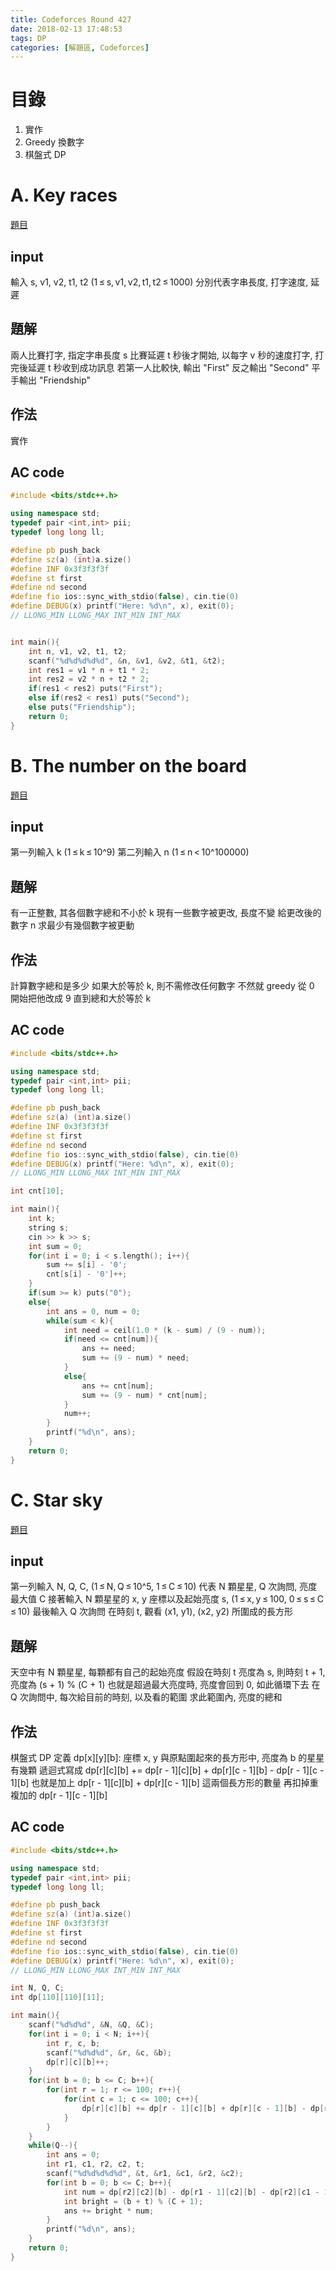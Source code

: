 ```yaml
---
title: Codeforces Round 427
date: 2018-02-13 17:48:53
tags: DP
categories: [解題區, Codeforces]
---
```

目錄
===
1. 實作
2. Greedy 換數字
3. 棋盤式 DP

# A. Key races
[題目](http://codeforces.com/contest/835/problem/A)

## input
輸入 s, v1, v2, t1, t2 (1 ≤ s, v1, v2, t1, t2 ≤ 1000)
分別代表字串長度, 打字速度, 延遲

## 題解
兩人比賽打字, 指定字串長度 s
比賽延遲 t 秒後才開始, 以每字 v 秒的速度打字, 打完後延遲 t 秒收到成功訊息
若第一人比較快, 輸出 "First"
反之輸出 "Second"
平手輸出 "Friendship"

## 作法
實作

## AC code
```cpp
#include <bits/stdc++.h>

using namespace std;
typedef pair <int,int> pii;
typedef long long ll;

#define pb push_back
#define sz(a) (int)a.size()
#define INF 0x3f3f3f3f
#define st first
#define nd second
#define fio ios::sync_with_stdio(false), cin.tie(0)
#define DEBUG(x) printf("Here: %d\n", x), exit(0);
// LLONG_MIN LLONG_MAX INT_MIN INT_MAX


int main(){
    int n, v1, v2, t1, t2;
    scanf("%d%d%d%d%d", &n, &v1, &v2, &t1, &t2);
    int res1 = v1 * n + t1 * 2;
    int res2 = v2 * n + t2 * 2;
    if(res1 < res2) puts("First");
    else if(res2 < res1) puts("Second");
    else puts("Friendship");
    return 0;
}
```

# B. The number on the board
[題目](http://codeforces.com/contest/835/problem/B)

## input
第一列輸入 k (1 ≤ k ≤ 10^9)
第二列輸入 n  (1 ≤ n < 10^100000)

## 題解
有一正整數, 其各個數字總和不小於 k
現有一些數字被更改, 長度不變
給更改後的數字 n
求最少有幾個數字被更動

## 作法
計算數字總和是多少
如果大於等於 k, 則不需修改任何數字
不然就 greedy 從 0 開始把他改成 9
直到總和大於等於 k

## AC code
```cpp
#include <bits/stdc++.h>

using namespace std;
typedef pair <int,int> pii;
typedef long long ll;

#define pb push_back
#define sz(a) (int)a.size()
#define INF 0x3f3f3f3f
#define st first
#define nd second
#define fio ios::sync_with_stdio(false), cin.tie(0)
#define DEBUG(x) printf("Here: %d\n", x), exit(0);
// LLONG_MIN LLONG_MAX INT_MIN INT_MAX

int cnt[10];

int main(){
    int k;
    string s;
    cin >> k >> s;
    int sum = 0;
    for(int i = 0; i < s.length(); i++){
        sum += s[i] - '0';
        cnt[s[i] - '0']++;
    }
    if(sum >= k) puts("0");
    else{
        int ans = 0, num = 0;
        while(sum < k){
            int need = ceil(1.0 * (k - sum) / (9 - num));
            if(need <= cnt[num]){
                ans += need;
                sum += (9 - num) * need;
            }
            else{
                ans += cnt[num];
                sum += (9 - num) * cnt[num];
            }
            num++;
        }
        printf("%d\n", ans);
    }
    return 0;
}
```

# C. Star sky
[題目](http://codeforces.com/contest/835/problem/C)

## input
第一列輸入 N, Q, C, (1 ≤ N, Q ≤ 10^5, 1 ≤ C ≤ 10)
代表 N 顆星星, Q 次詢問, 亮度最大值 C
接著輸入 N 顆星星的 x, y 座標以及起始亮度 s, (1 ≤ x, y ≤ 100, 0 ≤ s ≤ C ≤ 10)
最後輸入 Q 次詢問
在時刻 t, 觀看 (x1, y1), (x2, y2) 所圍成的長方形

## 題解
天空中有 N 顆星星, 每顆都有自己的起始亮度
假設在時刻 t 亮度為 s, 則時刻 t + 1, 亮度為 (s + 1) % (C + 1)
也就是超過最大亮度時, 亮度會回到 0, 如此循環下去
在 Q 次詢問中, 每次給目前的時刻, 以及看的範圍
求此範圍內, 亮度的總和

## 作法
棋盤式 DP
定義 dp[x][y][b]: 座標 x, y 與原點圍起來的長方形中, 亮度為 b 的星星有幾顆
遞迴式寫成 dp[r][c][b] += dp[r - 1][c][b] + dp[r][c - 1][b] - dp[r - 1][c - 1][b]
也就是加上 dp[r - 1][c][b] + dp[r][c - 1][b] 這兩個長方形的數量
再扣掉重複加的 dp[r - 1][c - 1][b]

## AC code
```cpp
#include <bits/stdc++.h>

using namespace std;
typedef pair <int,int> pii;
typedef long long ll;

#define pb push_back
#define sz(a) (int)a.size()
#define INF 0x3f3f3f3f
#define st first
#define nd second
#define fio ios::sync_with_stdio(false), cin.tie(0)
#define DEBUG(x) printf("Here: %d\n", x), exit(0);
// LLONG_MIN LLONG_MAX INT_MIN INT_MAX

int N, Q, C;
int dp[110][110][11];

int main(){
    scanf("%d%d%d", &N, &Q, &C);
    for(int i = 0; i < N; i++){
        int r, c, b;
        scanf("%d%d%d", &r, &c, &b);
        dp[r][c][b]++;
    }
    for(int b = 0; b <= C; b++){
        for(int r = 1; r <= 100; r++){
            for(int c = 1; c <= 100; c++){
                dp[r][c][b] += dp[r - 1][c][b] + dp[r][c - 1][b] - dp[r - 1][c - 1][b];
            }
        }
    }
    while(Q--){
        int ans = 0;
        int r1, c1, r2, c2, t;
        scanf("%d%d%d%d%d", &t, &r1, &c1, &r2, &c2);
        for(int b = 0; b <= C; b++){
            int num = dp[r2][c2][b] - dp[r1 - 1][c2][b] - dp[r2][c1 - 1][b] + dp[r1 - 1][c1 - 1][b];
            int bright = (b + t) % (C + 1);
            ans += bright * num;
        }
        printf("%d\n", ans);
    }
    return 0;
}
```
